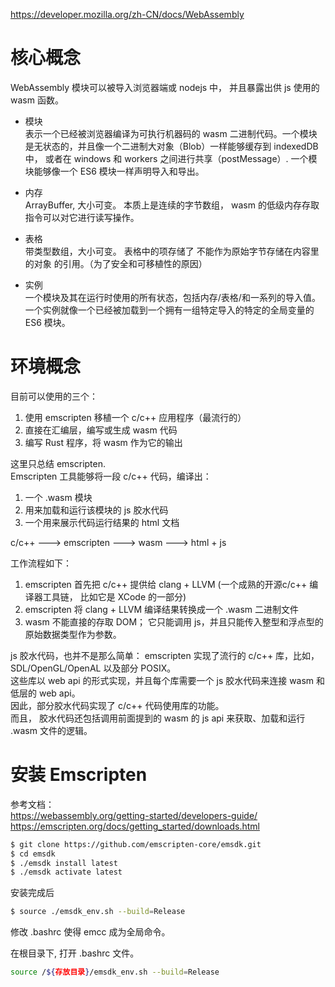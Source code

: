 https://developer.mozilla.org/zh-CN/docs/WebAssembly

# 核心概念
WebAssembly 模块可以被导入浏览器端或 nodejs 中， 并且暴露出供 js 使用的 wasm 函数。 

* 模块    
表示一个已经被浏览器编译为可执行机器码的 wasm 二进制代码。一个模块是无状态的，并且像一个二进制大对象（Blob）一样能够缓存到 indexedDB 中， 或者在 windows 和 workers 之间进行共享（postMessage）. 一个模块能够像一个 ES6 模块一样声明导入和导出。

* 内存    
ArrayBuffer, 大小可变。 本质上是连续的字节数组， wasm 的低级内存存取指令可以对它进行读写操作。  

* 表格   
带类型数组，大小可变。 表格中的项存储了 不能作为原始字节存储在内容里的对象 的引用。（为了安全和可移植性的原因） 

* 实例   
一个模块及其在运行时使用的所有状态，包括内存/表格/和一系列的导入值。 
一个实例就像一个已经被加载到一个拥有一组特定导入的特定的全局变量的 ES6 模块。   


# 环境概念
目前可以使用的三个：
1. 使用 emscripten 移植一个 c/c++ 应用程序（最流行的）    
2. 直接在汇编层，编写或生成 wasm 代码     
3. 编写 Rust 程序，将 wasm 作为它的输出     

这里只总结 emscripten.  
Emscripten 工具能够将一段 c/c++ 代码，编译出：
1. 一个 .wasm 模块  
2. 用来加载和运行该模块的 js 胶水代码   
3. 一个用来展示代码运行结果的 html 文档   

c/c++  --->  emscripten  --->  wasm   --->  html + js   

工作流程如下：
1. emscripten 首先把 c/c++ 提供给 clang + LLVM (一个成熟的开源c/c++ 编译器工具链， 比如它是 XCode 的一部分)   
2. emscripten 将 clang + LLVM 编译结果转换成一个 .wasm 二进制文件     
3. wasm 不能直接的存取 DOM； 它只能调用 js，并且只能传入整型和浮点型的原始数据类型作为参数。  

js 胶水代码，也并不是那么简单： emscripten 实现了流行的 c/c++ 库，比如，SDL/OpenGL/OpenAL 以及部分 POSIX。  
这些库以 web api 的形式实现，并且每个库需要一个 js 胶水代码来连接 wasm 和 低层的 web api。  
因此，部分胶水代码实现了 c/c++ 代码使用库的功能。   
而且， 胶水代码还包括调用前面提到的 wasm 的 js api 来获取、加载和运行 .wasm 文件的逻辑。    


# 安装 Emscripten 
参考文档：  
https://webassembly.org/getting-started/developers-guide/
https://emscripten.org/docs/getting_started/downloads.html

```bash
$ git clone https://github.com/emscripten-core/emsdk.git
$ cd emsdk
$ ./emsdk install latest
$ ./emsdk activate latest
```

安装完成后
```bash
$ source ./emsdk_env.sh --build=Release
```
修改 .bashrc 使得 emcc 成为全局命令。  

在根目录下, 打开 .bashrc 文件。
```bash
source /${存放目录}/emsdk_env.sh --build=Release
```



